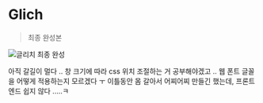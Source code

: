 # Glich

> 최종 완성본

![글리치 최종 완성](https://user-images.githubusercontent.com/78461009/159163565-036b78ae-ba01-47b4-b744-7dfb3f4128ba.gif)


아직 갈길이 멀다 .. 창 크기에 따라 css 위치 조절하는 거 공부해야겠고 .. 웹 폰트 글꼴을 어떻게 적용하는지 모르겠다 ㅜ 
이틀동안 몸 갈아서 어찌어찌 만들긴 했는데, 프론트엔드 쉽지 않다 .....ㅋ
